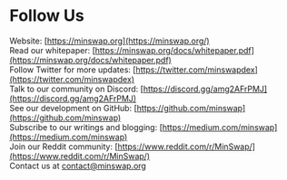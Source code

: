 # Follow Us

Website: [https://minswap.org](https://minswap.org/)  
Read our whitepaper: [https://minswap.org/docs/whitepaper.pdf](https://minswap.org/docs/whitepaper.pdf)  
Follow Twitter for more updates: [https://twitter.com/minswapdex](https://twitter.com/minswapdex)  
Talk to our community on Discord: [https://discord.gg/amg2AFrPMJ](https://discord.gg/amg2AFrPMJ)  
See our development on GitHub: [https://github.com/minswap](https://github.com/minswap)  
Subscribe to our writings and blogging: [https://medium.com/minswap](https://medium.com/minswap)  
Join our Reddit community: [https://www.reddit.com/r/MinSwap/](https://www.reddit.com/r/MinSwap/)  
Contact us at contact@minswap.org

